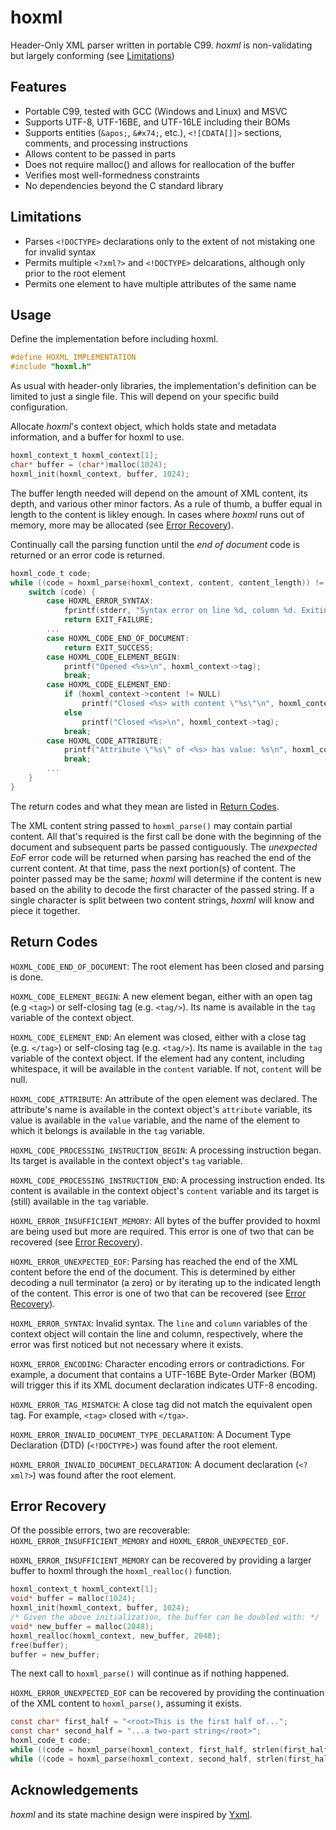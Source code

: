 # hoxml

Header-Only XML parser written in portable C99. *hoxml* is non-validating but largely conforming (see [Limitations](#limitations))


## Features

- Portable C99, tested with GCC (Windows and Linux) and MSVC
- Supports UTF-8, UTF-16BE, and UTF-16LE including their BOMs
- Supports entities (`&apos;`, `&#x74;`, etc.), `<![CDATA[]]>` sections, comments, and processing instructions
- Allows content to be passed in parts
- Does not require malloc() and allows for reallocation of the buffer
- Verifies most well-formedness constraints
- No dependencies beyond the C standard library


## Limitations

- Parses `<!DOCTYPE>` declarations only to the extent of not mistaking one for invalid syntax
- Permits multiple `<?xml?>` and `<!DOCTYPE>` delcarations, although only prior to the root element
- Permits one element to have multiple attributes of the same name


## Usage

Define the implementation before including hoxml.
``` c
#define HOXML_IMPLEMENTATION
#include "hoxml.h"
```
As usual with header-only libraries, the implementation's definition can be limited to just a single file. This will depend on your specific build configuration.

Allocate *hoxml*'s context object, which holds state and metadata information, and a buffer for hoxml to use.
``` c
hoxml_context_t hoxml_context[1];
char* buffer = (char*)malloc(1024);
hoxml_init(hoxml_context, buffer, 1024);
```
The buffer length needed will depend on the amount of XML content, its depth, and various other minor factors. As a rule of thumb, a buffer equal in length to the content is likley enough. In cases where *hoxml* runs out of memory, more may be allocated (see [Error Recovery](#error-recovery)).

Continually call the parsing function until the *end of document* code is returned or an error code is returned.
``` c
hoxml_code_t code;
while ((code = hoxml_parse(hoxml_context, content, content_length)) != HOXML_CODE_END_OF_DOCUMENT) {
    switch (code) {
        case HOXML_ERROR_SYNTAX:
            fprintf(stderr, "Syntax error on line %d, column %d. Exiting...\n", hoxml_context->line, hoxml_context->column);
            return EXIT_FAILURE;
        ...
        case HOXML_CODE_END_OF_DOCUMENT:
            return EXIT_SUCCESS;
        case HOXML_CODE_ELEMENT_BEGIN:
            printf("Opened <%s>\n", hoxml_context->tag);
            break;
        case HOXML_CODE_ELEMENT_END:
            if (hoxml_context->content != NULL)
                printf("Closed <%s> with content \"%s\"\n", hoxml_context->tag, hoxml_context->content);
            else
                printf("Closed <%s>\n", hoxml_context->tag);
            break;
        case HOXML_CODE_ATTRIBUTE:
            printf("Attribute \"%s\" of <%s> has value: %s\n", hoxml_context->attribute, hoxml_context->tag, hoxml_context->value);
            break;
        ...
    }
}
```
The return codes and what they mean are listed in [Return Codes](#return-codes).

The XML content string passed to `hoxml_parse()` may contain partial content. All that's required is the first call be done with the beginning of the document and subsequent parts be passed contiguously.
The *unexpected EoF* error code will be returned when parsing has reached the end of the current content. At that time, pass the next portion(s) of content. The pointer passed may be the same; *hoxml* will determine if the content is new based on the ability to decode the first character of the passed string. If a single character is split between two content strings, *hoxml* will know and piece it together.


## Return Codes

`HOXML_CODE_END_OF_DOCUMENT`: The root element has been closed and parsing is done.

`HOXML_CODE_ELEMENT_BEGIN`: A new element began, either with an open tag (e.g `<tag>`) or self-closing tag (e.g. `<tag/>`). Its name is available in the `tag` variable of the context object.

`HOXML_CODE_ELEMENT_END`: An element was closed, either with a close tag (e.g. `</tag>`) or self-closing tag (e.g. `<tag/>`). Its name is available in the `tag` variable of the context object. If the element had any content, including whitespace, it will be available in the `content` variable. If not, `content` will be null.

`HOXML_CODE_ATTRIBUTE`: An attribute of the open element was declared. The attribute's name is available in the context object's `attribute` variable, its value is available in the `value` variable, and the name of the element to which it belongs is available in the `tag` variable.

`HOXML_CODE_PROCESSING_INSTRUCTION_BEGIN`: A processing instruction began. Its target is available in the context object's `tag` variable.

`HOXML_CODE_PROCESSING_INSTRUCTION_END`: A processing instruction ended. Its content is available in the context object's `content` variable and its target is (still) available in the `tag` variable.

`HOXML_ERROR_INSUFFICIENT_MEMORY`: All bytes of the buffer provided to hoxml are being used but more are required. This error is one of two that can be recovered (see [Error Recovery](#error-recovery)).

`HOXML_ERROR_UNEXPECTED_EOF`: Parsing has reached the end of the XML content before the end of the document. This is determined by either decoding a null terminator (a zero) or by iterating up to the indicated length of the content. This error is one of two that can be recovered (see [Error Recovery](#error-recovery)).

`HOXML_ERROR_SYNTAX`: Invalid syntax. The `line` and `column` variables of the context object will contain the line and column, respectively, where the error was first noticed but not necessary where it exists.

`HOXML_ERROR_ENCODING`: Character encoding errors or contradictions. For example, a document that contains a UTF-16BE Byte-Order Marker (BOM) will trigger this if its XML document declaration indicates UTF-8 encoding.

`HOXML_ERROR_TAG_MISMATCH`: A close tag did not match the equivalent open tag. For example, `<tag>` closed with `</tga>`.

`HOXML_ERROR_INVALID_DOCUMENT_TYPE_DECLARATION`: A Document Type Declaration (DTD) (`<!DOCTYPE>`) was found after the root element.

`HOXML_ERROR_INVALID_DOCUMENT_DECLARATION`: A document declaration (`<?xml?>`) was found after the root element.


## Error Recovery

Of the possible errors, two are recoverable: `HOXML_ERROR_INSUFFICIENT_MEMORY` and `HOXML_ERROR_UNEXPECTED_EOF`.

`HOXML_ERROR_INSUFFICIENT_MEMORY` can be recovered by providing a larger buffer to hoxml through the `hoxml_realloc()` function.
``` c
hoxml_context_t hoxml_context[1];
void* buffer = malloc(1024);
hoxml_init(hoxml_context, buffer, 1024);
/* Given the above initialization, the buffer can be doubled with: */
void* new_buffer = malloc(2048);
hoxml_realloc(hoxml_context, new_buffer, 2048);
free(buffer);
buffer = new_buffer;
```
The next call to `hoxml_parse()` will continue as if nothing happened.

`HOXML_ERROR_UNEXPECTED_EOF` can be recovered by providing the continuation of the XML content to `hoxml_parse()`, assuming it exists.
``` c
const char* first_half = "<root>This is the first half of...";
const char* second_half = "...a two-part string</root>";
hoxml_code_t code;
while ((code = hoxml_parse(hoxml_context, first_half, strlen(first_half))) != HOXML_ERROR_UNEXPECTED_EOF) ;
while ((code = hoxml_parse(hoxml_context, second_half, strlen(first_half))) != HOXML_CODE_END_OF_DOCUMENT) ;
```


## Acknowledgements

*hoxml* and its state machine design were inspired by [Yxml](https://dev.yorhel.nl/yxml).
